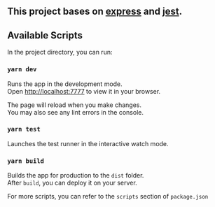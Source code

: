 ## This project bases on [express](https://expressjs.com/) and [jest](https://jestjs.io/).

## Available Scripts

In the project directory, you can run:

### `yarn dev`

Runs the app in the development mode. \
Open [http://localhost:7777](http://localhost:7777) to view it in your browser.

The page will reload when you make changes. \
You may also see any lint errors in the console.

### `yarn test`

Launches the test runner in the interactive watch mode. 

### `yarn build`

Builds the app for production to the `dist` folder. \
After `build`, you can deploy it on your server. 

For more scripts, you can refer to the `scripts` section of `package.json`